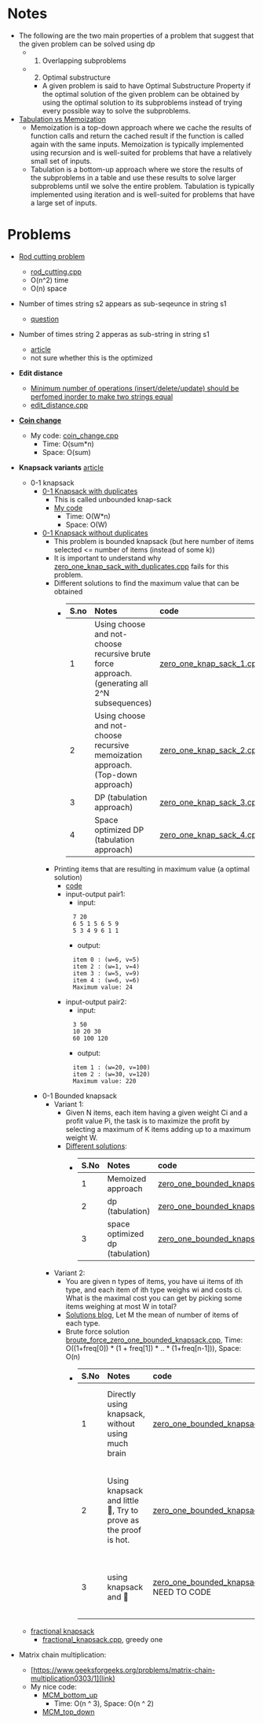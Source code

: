 # Notes
- The following are the two main properties of a problem that suggest that the given problem can be solved using dp
  - 1) Overlapping subproblems
  - 2) Optimal substructure
    - A given problem is said to have Optimal Substructure Property if the optimal solution of the given problem can be obtained by using the optimal solution to its subproblems instead of trying every possible way to solve the subproblems. 
- [Tabulation vs Memoization](https://www.geeksforgeeks.org/tabulation-vs-memoization/)
  - Memoization is a top-down approach where we cache the results of function calls and return the cached result if the function is called again with the same inputs. Memoization is typically implemented using recursion and is well-suited for problems that have a relatively small set of inputs.
  - Tabulation is a bottom-up approach where we store the results of the subproblems in a table and use these results to solve larger subproblems until we solve the entire problem. Tabulation is typically implemented using iteration and is well-suited for problems that have a large set of inputs.

# Problems

- [Rod cutting problem](https://www.geeksforgeeks.org/problems/rod-cutting0840/1)
  - [rod_cutting.cpp](rod_cutting.cpp)
  - O(n^2) time
  - O(n) space

- Number of times string s2 appears as sub-seqeunce in string s1
  - [question](https://www.geeksforgeeks.org/problems/find-number-of-times-a-string-occurs-as-a-subsequence3020/1?itm_source=geeksforgeeks&itm_medium=article&itm_campaign=practice_card)

- Number of times string 2 apperas as sub-string in string s1
  - [article](https://www.sanfoundry.com/c-program-count-occurrence-substring/)
  - not sure whether this is the optimized

- **Edit distance**
  - [Minimum number of operations (insert/delete/update) should be perfomed inorder to make two strings equal](https://www.geeksforgeeks.org/problems/edit-distance3702/1)
  - [edit_distance.cpp](edit_distance.cpp)

- **[Coin change](https://www.geeksforgeeks.org/problems/number-of-coins1824/1)**
  - My code: [coin_change.cpp](coin_change.cpp)
    - Time: O(sum*n)
    - Space: O(sum)

- **Knapsack variants** [article](https://www.geeksforgeeks.org/introduction-to-knapsack-problem-its-types-and-how-to-solve-them/)
  - 0-1 knapsack
    - [0-1 Knapsack with duplicates](https://www.geeksforgeeks.org/problems/knapsack-with-duplicate-items4201/1)
      - This is called unbounded knap-sack 
      - [My code](zero_one_knap_sack_with_duplicates.cpp)
        - Time: O(W*n)
        - Space: O(W)
    - [0-1 Knapsack without duplicates](https://www.geeksforgeeks.org/problems/0-1-knapsack-problem0945/1)
      - This problem is bounded knapsack (but here number of items selected <= number of items (instead of some k))
      - It is important to understand why [zero_one_knap_sack_with_duplicates.cpp](zero_one_knap_sack_with_duplicates.cpp) fails for this problem.
      - Different solutions to find the maximum value that can be obtained
        - | S.no | Notes | code | time | space|
          |:-----|:------|:-----|:-----|:-----|
          | 1 | Using choose and not-choose recursive brute force approach. (generating all 2^N subsequences) | [zero_one_knap_sack_1.cpp](zero_one_knap_sack_1.cpp) | O(2^N) | O(N) recursive stack space |
          | 2 | Using choose and not-choose recursive memoization approach. (Top-down approach) | [zero_one_knap_sack_2.cpp](zero_one_knap_sack_2.cpp) | O(N*W) | O(N*W) space for table + O(N) recursive stack space |
          | 3 | DP (tabulation approach) | [zero_one_knap_sack_3.cpp](zero_one_knap_sack_3.cpp) | O(N*W) | O(N*W) |
          | 4 | Space optimized DP (tabulation approach) | [zero_one_knap_sack_4.cpp](zero_one_knap_sack_4.cpp) | O(N*W) | O(W) |
      - Printing items that are resulting in maximum value (a optimal solution)
        - [code](zero_one_knap_sack_with_duplicates_print_items.cpp)
        - input-output pair1:
          - input: <br/> 
          ```
            7 20
            6 5 1 5 6 5 9
            5 3 4 9 6 1 1
          ```
          - output: <br/>
          ```
            item 0 : (w=6, v=5)
            item 2 : (w=1, v=4)
            item 3 : (w=5, v=9)
            item 4 : (w=6, v=6)
            Maximum value: 24
          ```
        - input-output pair2:
          - input: <br/>
          ```
            3 50
            10 20 30
            60 100 120
          ```
          - output: <br/>
          ```
            item 1 : (w=20, v=100)
            item 2 : (w=30, v=120)
            Maximum value: 220
          ```
    - 0-1 Bounded knapsack
      - Variant 1:
        - Given N items, each item having a given weight Ci and a profit value Pi, the task is to maximize the profit by selecting a maximum of K items adding up to a maximum weight W.
        - [Different solutions](https://www.geeksforgeeks.org/maximize-profit-by-picking-elements-of-different-types-with-total-weight-k/):
          - | S.No | Notes | code | time | space |
            |:-----|:-----|:-----|:-----|:----|
            | 1 | Memoized approach | [zero_one_bounded_knapsack_1.cpp](zero_one_bounded_knapsack_1.cpp) | O(N*W*K) | O(N*W*K) |
            | 2 | dp (tabulation) | [zero_one_bounded_knapsack_2.cpp](zero_one_bounded_knapsack_2.cpp) | O(N*W*K) | O(N*W*K) | 
            | 3 | space optimized dp (tabulation) | [zero_one_bounded_knapsack_3.cpp](zero_one_bounded_knapsack_3.cpp) | O(N*W*K) | O(W*K) |
      - Variant 2:
        - You are given n types of items, you have ui items of ith type, and each item of ith type weighs wi and costs ci. What is the maximal cost you can get by picking some items weighing at most W in total?
        - [Solutions blog](http://dhruvbird.blogspot.com/2011/09/integer-01-bounded-knapsack-problem.html), Let M the mean of number of items of each type. 
        - Brute force solution [broute_force_zero_one_bounded_knapsack.cpp](broute_force_zero_one_bounded_knapsack.cpp), Time: O((1+freq[0]) * (1 + freq[1]) * .. * (1+freq[n-1])), Space: O(n) 
          - | S.No | Notes | code | time | space |
            |:-----|:------|:-----|:-----|:------|
            | 1 | Directly using knapsack, without using much brain | [zero_one_bounded_knapsack_4.cpp](zero_one_bounded_knapsack_4.cpp) | O(W * N * M) | O(W*N), can be optimized to O(W) but not done to maintain clarity |
            | 2 | Using knapsack and little 🧠, Try to prove as the proof is hot. | [zero_one_bounded_knapsack_5.cpp](zero_one_bounded_knapsack_5.cpp) | O(W * N * logM) | O(W * N * logM), can be optimized to O(W) but not done to maintain clarity | 
            | 3 | using knapsack and 🧠 | [zero_one_bounded_knapsack_6.cpp](zero_one_bounded_knapsack_6.cpp) NEED TO CODE | O(W * N) | O(W * N) can be optimzed to O(W) but not done |
  - [fractional knapsack](https://www.geeksforgeeks.org/problems/fractional-knapsack-1587115620/1)
    - [fractional_knapsack.cpp](fractional_knapsack.cpp), greedy one

- Matrix chain multiplication:
  - [https://www.geeksforgeeks.org/problems/matrix-chain-multiplication0303/1](link)
  - My nice code:
    - [MCM_bottom_up](MCM_bottom_up.cpp)
      - Time: O(n ^ 3), Space: O(n ^ 2)
    - [MCM_top_down](MCM_top_down.cpp)

